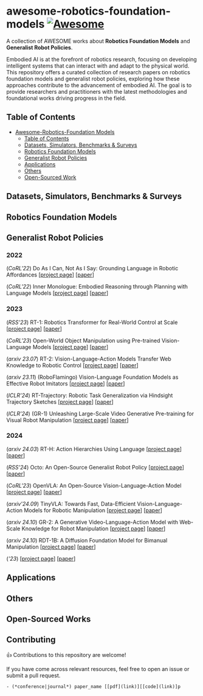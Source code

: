# awesome-robotics-foundation-models [![Awesome](https://awesome.re/badge.svg)](https://awesome.re)


A collection of AWESOME works about **Robotics Foundation Models** and **Generalist Robot Policies**.

Embodied AI is at the forefront of robotics research, focusing on developing intelligent systems that can interact with and adapt to the physical world. This repository offers a curated collection of research papers on robotics foundation models and generalist robot policies, exploring how these approaches contribute to the advancement of embodied AI. The goal is to provide researchers and practitioners with  the latest methodologies and foundational works driving progress in the field.


## Table of Contents
- [Awesome-Robotics-Foundation Models ](#awesome-robotics-foundation-models)
    - [Table of Contents](#table-of-contents)
    - [Datasets, Simulators, Benchmarks \& Surveys](#datasets-benchmarks--surveys)
    - [Robotics Foundation Models](#robotics-foundation-models)
    - [Generalist Robot Policies](#generalist-robot-policies)
    - [Applications](#applications)
    - [Others](#others)
    - [Open-Sourced Work](#open-sourced-works)

## Datasets, Simulators, Benchmarks & Surveys

<!-- (*'23*)
[[project page]( ])] [[paper]()] -->

## Robotics Foundation Models

## Generalist Robot Policies

### 2022
(*CoRL'22*) Do As I Can, Not As I Say: Grounding Language in Robotic Affordances [[project page](https://say-can.github.io/])] [[paper](https://arxiv.org/abs/2204.01691p)]


(*CoRL'22*) Inner Monologue: Embodied Reasoning through Planning with Language Models [[project page](https://innermonologue.github.io/])] [[paper](https://arxiv.org/abs/2207.05608)]

### 2023

(*RSS'23*) RT-1: Robotics Transformer for Real-World Control at Scale  [[project page](https://robotics-transformer1.github.io/])] [[paper](https://arxiv.org/abs/2212.06817)]

(*CoRL'23*) Open-World Object Manipulation using Pre-trained Vision-Language Models
[[project page](https://robot-moo.github.io/])] [[paper](https://arxiv.org/abs/2303.00905)]

(*arxiv 23.07*) RT-2: Vision-Language-Action Models Transfer Web Knowledge to Robotic Control
[[project page](https://robotics-transformer2.github.io/])] [[paper](https://arxiv.org/abs/2307.15818)]

(*arxiv 23.11*) (RoboFlamingo) Vision-Language Foundation Models as Effective Robot Imitators 
[[project page](https://roboflamingo.github.io/])] [[paper](https://arxiv.org/abs/2311.01378)]

(*ICLR'24*) RT-Trajectory: Robotic Task Generalization via Hindsight Trajectory Sketches
[[project page](https://rt-trajectory.github.io/])] [[paper](https://arxiv.org/abs/2311.01977)]

(*ICLR'24*) (GR-1) Unleashing Large-Scale Video Generative Pre-training for Visual Robot Manipulation
[[project page](https://gr1-manipulation.github.io/])] [[paper](https://arxiv.org/html/2312.13139)]


### 2024

(*arxiv 24.03*) RT-H: Action Hierarchies Using Language
[[project page](https://rt-hierarchy.github.io/])] [[paper](https://arxiv.org/abs/2403.01823)]

(*RSS'24*) Octo: An Open-Source Generalist Robot Policy
[[project page](https://octo-models.github.io/])] [[paper](https://arxiv.org/abs/2405.12213)]

(*CoRL'23*) OpenVLA: An Open-Source Vision-Language-Action Model
[[project page](https://openvla.github.io/])] [[paper](https://arxiv.org/abs/2406.09246)]

(*arxiv'24.09*) TinyVLA: Towards Fast, Data-Efficient Vision-Language-Action Models for Robotic Manipulation
[[project page](https://tiny-vla.github.io/])] [[paper](https://arxiv.org/abs/2409.12514)]

(*arxiv 24.10*) GR-2: A Generative Video-Language-Action Model with Web-Scale Knowledge for Robot Manipulation
[[project page](https://gr2-manipulation.github.io/])] [[paper](https://arxiv.org/abs/2410.06158)]

(*arxiv 24.10*) RDT-1B: A Diffusion Foundation Model for Bimanual Manipulation
[[project page]( ])] [[paper](https://arxiv.org/abs/2410.07864)]

(*'23*)
[[project page]( ])] [[paper]()]
## Applications

## Others

## Open-Sourced Works

## Contributing
👍 Contributions to this repository are welcome! 

If you have come across relevant resources, feel free to open an issue or submit a pull request.
```
- (*conference|journal*) paper_name [[pdf](link)][[code](link)]p